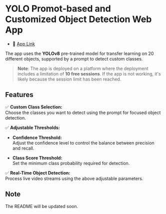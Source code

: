 # YOLO Promot-based and Customized Object Detection Web App

- 📱 [App Link](https://vpromptscope-production.up.railway.app/)

The app uses the **YOLOv8** pre-trained model for transfer learning on 20 different objects, supported by a prompt to detect custom classes.
> **Note**: The app is deployed on a platform where the deployment includes a limitation of **10 free sessions**. If the app is not working, it's likely because the session limit has been reached.
## Features

✅ **Custom Class Selection:**  
  Choose the classes you want to detect using the prompt for focused object detection.

✅ **Adjustable Thresholds:**  
  - **Confidence Threshold:**  
    Adjust the confidence level to control the balance between precision and recall.
  
  - **Class Score Threshold:**  
    Set the minimum class probability required for detection.

✅ **Real-Time Object Detection:**  
  Process live video streams using the above adjustable parameters.

## Note
The README will be updated soon.
